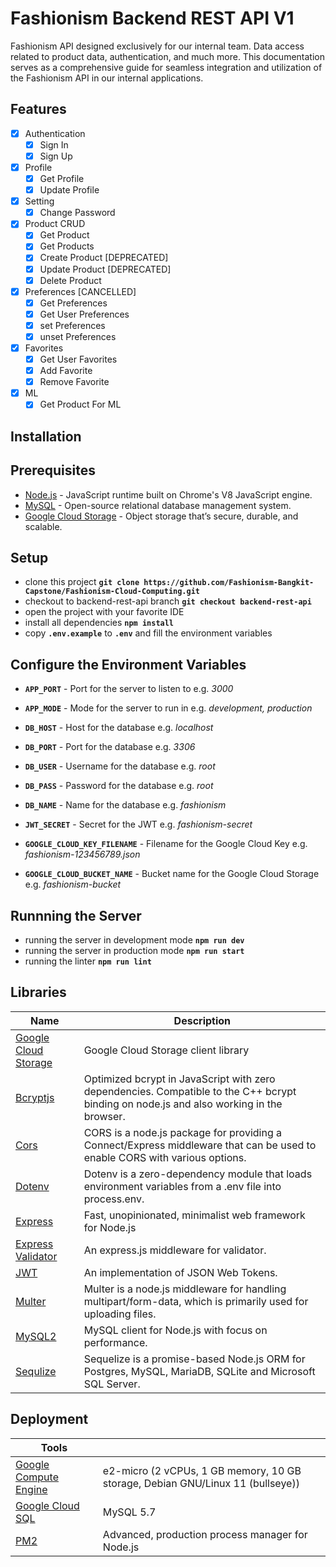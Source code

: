 # Fashionism Backend REST API V1

Fashionism API designed exclusively for our internal team. Data access related to product data, authentication, and much more. This documentation serves as a comprehensive guide for seamless integration and utilization of the Fashionism API in our internal applications.

## Features

- [x] Authentication
  - [x] Sign In
  - [x] Sign Up
- [x] Profile
  - [x] Get Profile
  - [x] Update Profile
- [x] Setting
  - [x] Change Password
- [x] Product CRUD
  - [x] Get Product
  - [x] Get Products
  - [x] Create Product [DEPRECATED]
  - [x] Update Product [DEPRECATED]
  - [x] Delete Product
- [x] Preferences [CANCELLED]
  - [x] Get Preferences
  - [x] Get User Preferences
  - [x] set Preferences
  - [x] unset Preferences
- [x] Favorites
  - [x] Get User Favorites
  - [x] Add Favorite
  - [x] Remove Favorite
- [x] ML
  - [x] Get Product For ML

## Installation

## Prerequisites

- [Node.js](https://nodejs.org/en/) - JavaScript runtime built on Chrome's V8 JavaScript engine.
- [MySQL](https://www.mysql.com/) - Open-source relational database management system.
- [Google Cloud Storage](https://cloud.google.com/storage) - Object storage that’s secure, durable, and scalable.

## Setup

- clone this project **`git clone https://github.com/Fashionism-Bangkit-Capstone/Fashionism-Cloud-Computing.git`**
- checkout to backend-rest-api branch **`git checkout backend-rest-api`**
- open the project with your favorite IDE
- install all dependencies **`npm install`**
- copy **`.env.example`** to **`.env`** and fill the environment variables

## Configure the Environment Variables

- **`APP_PORT`** - Port for the server to listen to e.g. *3000*
- **`APP_MODE`** - Mode for the server to run in e.g. *development, production*

- **`DB_HOST`** - Host for the database e.g. *localhost*
- **`DB_PORT`** - Port for the database e.g. *3306*
- **`DB_USER`** - Username for the database e.g. *root*
- **`DB_PASS`** - Password for the database e.g. *root*
- **`DB_NAME`** - Name for the database e.g. *fashionism*

- **`JWT_SECRET`** - Secret for the JWT e.g. *fashionism-secret*

- **`GOOGLE_CLOUD_KEY_FILENAME`** - Filename for the Google Cloud Key e.g. *fashionism-123456789.json*
- **`GOOGLE_CLOUD_BUCKET_NAME`** - Bucket name for the Google Cloud Storage e.g. *fashionism-bucket*

## Runnning the Server

- running the server in development mode **`npm run dev`**
- running the server in production mode **`npm run start`**
- running the linter **`npm run lint`**

## Libraries

| Name | Description |
| --- | --- |
| [Google Cloud Storage](https://www.npmjs.com/package/@google-cloud/storage) | Google Cloud Storage client library |
| [Bcryptjs](https://www.npmjs.com/package/bcryptjs) | Optimized bcrypt in JavaScript with zero dependencies. Compatible to the C++ bcrypt binding on node.js and also working in the browser. |
| [Cors](https://www.npmjs.com/package/cors) | CORS is a node.js package for providing a Connect/Express middleware that can be used to enable CORS with various options. |
| [Dotenv](https://www.npmjs.com/package/dotenv) | Dotenv is a zero-dependency module that loads environment variables from a .env file into process.env. |
| [Express](https://expressjs.com/) | Fast, unopinionated, minimalist web framework for Node.js |
| [Express Validator](https://www.npmjs.com/package/express-validator) | An express.js middleware for validator. |
| [JWT](https://www.npmjs.com/package/jsonwebtoken) | An implementation of JSON Web Tokens. |
| [Multer](https://www.npmjs.com/package/multer) | Multer is a node.js middleware for handling multipart/form-data, which is primarily used for uploading files. |
| [MySQL2](https://www.npmjs.com/package/mysql2) | MySQL client for Node.js with focus on performance. |
| [Sequlize](https://www.npmjs.com/package/sequelize) | Sequelize is a promise-based Node.js ORM for Postgres, MySQL, MariaDB, SQLite and Microsoft SQL Server. |

## Deployment

 Tools | |
| --- | --- |
| [Google Compute Engine](https://cloud.google.com/compute) | e2-micro (2 vCPUs, 1 GB memory, 10 GB storage, Debian GNU/Linux 11 (bullseye)) |
| [Google Cloud SQL](https://cloud.google.com/sql) | MySQL 5.7 |
| [PM2](https://pm2.keymetrics.io/) | Advanced, production process manager for Node.js |

